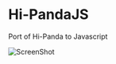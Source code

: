 Hi-PandaJS
==========

Port of Hi-Panda to Javascript

![ScreenShot](https://raw.github.com/joseph-montanez/Hi-PandaJS/master/screenshots/sshot-11.png)